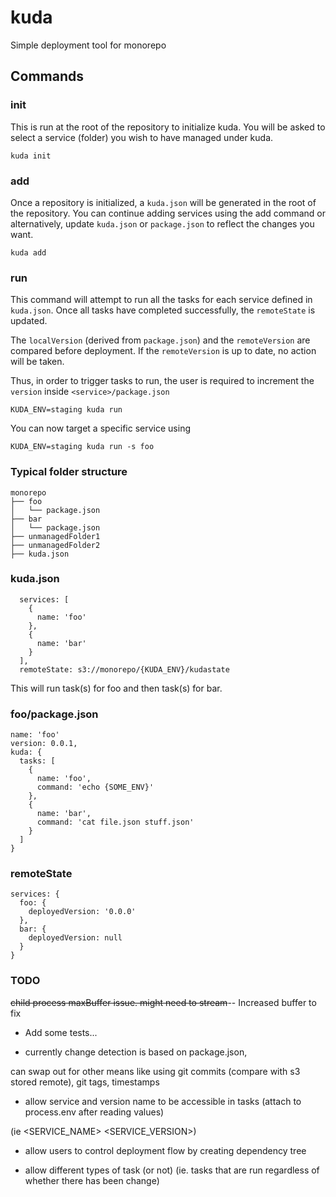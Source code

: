 # kuda
Simple deployment tool for monorepo

## Commands

### init

This is run at the root of the repository to initialize kuda.
You will be asked to select a service (folder) you wish to have managed under kuda.

```
kuda init
```

### add

Once a repository is initialized, a `kuda.json` will be generated in the root of the repository.
You can continue adding services using the add command or alternatively, update `kuda.json` or `package.json` to reflect the changes you want.

```
kuda add
```

### run

This command will attempt to run all the tasks for each service defined in `kuda.json`. Once all tasks have completed successfully, the `remoteState` is updated.

The `localVersion` (derived from `package.json`) and the `remoteVersion` are compared before deployment. If the `remoteVersion` is up to date, no action will be taken.

Thus, in order to trigger tasks to run, the user is required to increment the `version` inside `<service>/package.json`

```
KUDA_ENV=staging kuda run
```

You can now target a specific service using

```
KUDA_ENV=staging kuda run -s foo
```

### Typical folder structure
```
monorepo
├── foo
│   └── package.json
├── bar
│   └── package.json
├── unmanagedFolder1
├── unmanagedFolder2
├── kuda.json
```

### kuda.json
```
  services: [
    {
      name: 'foo'
    },
    {
      name: 'bar'
    }
  ],
  remoteState: s3://monorepo/{KUDA_ENV}/kudastate
```
This will run task(s) for foo and then task(s) for bar.

### foo/package.json
```
name: 'foo'
version: 0.0.1,
kuda: {
  tasks: [
    {
      name: 'foo',
      command: 'echo {SOME_ENV}'
    },
    {
      name: 'bar',
      command: 'cat file.json stuff.json'
    }
  ]
}
```

### remoteState
```
services: {
  foo: {
    deployedVersion: '0.0.0'
  },
  bar: {
    deployedVersion: null
  }
}
```

### TODO

~~child process maxBuffer issue. might need to stream~~-- Increased buffer to fix

* Add some tests...

* currently change detection is based on package.json,

can swap out for other means like using git commits (compare with s3 stored remote), git tags, timestamps

* allow service and version name to be accessible in tasks (attach to process.env after reading values)

(ie <SERVICE_NAME> <SERVICE_VERSION>)

* allow users to control deployment flow by creating dependency tree

* allow different types of task (or not) (ie. tasks that are run regardless of whether there has been change)
